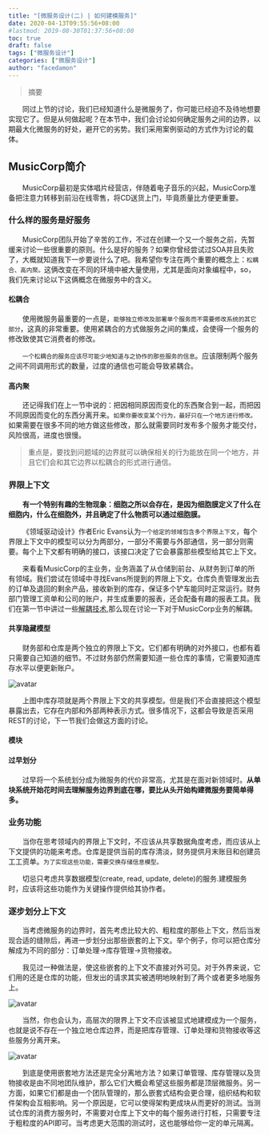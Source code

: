 ```yaml
---
title: "[微服务设计(二) | 如何建模服务]"
date: 2020-04-13T09:55:56+08:00
#lastmod: 2019-08-30T01:37:56+08:00
toc: true
draft: false
tags: ["微服务设计"]
categories: ["微服务设计"]
author: "facedamon"
---
```


> 摘要

&emsp;&emsp;同过上节的讨论，我们已经知道什么是微服务了，你可能已经迫不及待地想要实现它了。但是从何做起呢？在本节中，我们会讨论如何确定服务之间的边界，以期最大化微服务的好处，避开它的劣势。我们采用案例驱动的方式作为讨论的载体。

## MusicCorp简介

&emsp;&emsp;MusicCorp最初是实体唱片经营店，伴随着电子音乐的兴起，MusicCorp准备把注意力转移到前沿在线零售，将CD送货上门，毕竟质量比方便更重要。

### 什么样的服务是好服务

&emsp;&emsp;MusicCorp团队开始了辛苦的工作，不过在创建一个又一个服务之前，先暂缓来讨论一些很重要的原则。什么是好的服务？如果你曾经尝试过SOA并且失败了，大概就知道我下一步要说什么了吧。我希望你专注在两个重要的概念上：`松耦合、高内聚。`这俩改变在不同的环境中被大量使用，尤其是面向对象编程中，so，我们先来讨论以下这俩概念在微服务中的含义。

#### 松耦合

&emsp;&emsp;使用微服务最重要的一点是，`能够独立修改及部署单个服务而不需要修改系统的其它部分`，这真的非常重要。使用紧耦合的方式做服务之间的集成，会使得一个服务的修改致使其它消费者的修改。

&emsp;&emsp;`一个松耦合的服务应该尽可能少地知道与之协作的那些服务的信息`。应该限制两个服务之间不同调用形式的数量，过度的通信也可能会导致紧耦合。

#### 高内聚

&emsp;&emsp;还记得我们在上一节中说的：把因相同原因而变化的东西聚合到一起，而把因不同原因而变化的东西分离开来。`如果你要改变某个行为，最好只在一个地方进行修改。`如果需要在很多不同的地方做这些修改，那么就需要同时发布多个服务才能交付，风险很高，进度也很慢。

> 重点是，要找到问题域的边界就可以确保相关的行为能放在同一个地方，并且它们会和其它边界以松耦合的形式进行通信。

### 界限上下文

&emsp;&emsp;**有一个特别有趣的生物现象：细胞之所以会存在，是因为细胞膜定义了什么在细胞内，什么在细胞外，并且确定了什么物质可以通过细胞膜。**

&emsp;&emsp;《领域驱动设计》作者Eric Evans认为`一个给定的领域包含多个界限上下文`，每个界限上下文中的模型可以分为两部分，一部分不需要与外部通信，另一部分则需要。每个上下文都有明确的接口，该接口决定了它会暴露那些模型给其它上下文。

&emsp;&emsp;来看看MusicCorp的主业务，业务涵盖了从仓储到前台、从财务到订单的所有领域。我们尝试在领域中寻找Evans所提到的界限上下文。仓库负责管理发出去的订单及退回的剩余产品，接收新到的库存，保证多个铲车能同时正常运行。财务部门管理工资单和公司的账户，并生成重要的报表，还会配备有趣的报表工具。我们在第一节中讲过一些[解耦技术](https://facedamon.github.io/post/books/微服务设计/1.-微服务/#分解-解耦-技术),那么现在讨论一下对于MusicCorp业务的解耦。

#### 共享隐藏模型

&emsp;&emsp;财务部和仓库是两个独立的界限上下文。它们都有明确的对外接口，也都有着只需要自己知道的细节。不过财务部仍然需要知道一些仓库的事情，它需要知道库存水平以便更新账户。

![avatar](https://cdn.jsdelivr.net/gh/facedamon/MarkDownPhotos@master/books/micro-design/3-1.jpeg)

&emsp;&emsp;上图中库存项就是两个界限上下文的共享模型。但是我们不会直接把这个模型暴露出去，它存在内部和外部两种表示方式。很多情况下，这都会导致是否采用REST的讨论，下一节我们会做这方面的讨论。

#### 模块

#### 过早划分

&emsp;&emsp;过早将一个系统划分成为微服务的代价非常高，尤其是在面对新领域时。**从单块系统开始花时间去理解服务边界到底在哪，要比从头开始构建微服务要简单得多。**

### 业务功能

&emsp;&emsp;当你在思考领域内的界限上下文时，不应该从共享数据角度考虑，而应该从上下文提供的功能来考虑。仓库是提供当前的库存清淡，财务提供月末账目和创建员工工资单。`为了实现这些功能，需要交换存储信息模型。`

&emsp;&emsp;切忌只考虑共享数据模型(create, read, update, delete)的服务.建模服务时，应该将这些功能作为关键操作提供给其协作者。

### 逐步划分上下文

&emsp;&emsp;当考虑微服务的边界时，首先考虑比较大的、粗粒度的那些上下文，然后当发现合适的缝隙后，再进一步划分出那些嵌套的上下文。举个例子，你可以把仓库分解成为不同的部分：订单处理->库存管理->货物接收。

&emsp;&emsp;我见过一种做法是，使这些嵌套的上下文不直接对外可见。对于外界来说，它们用的还是仓库的功能，但发出的请求其实被透明地映射到了两个或者更多地服务上。

![avatar](https://cdn.jsdelivr.net/gh/facedamon/markdownps2@master/micro-service/epub_907756_11.jpg)

&emsp;&emsp;当然，你也会认为，高层次的限界上下文不应该被显式地建模成为一个服务，也就是说不存在一个独立地仓库边界，而是把库存管理、订单处理和货物接收等这些服务分离开来。

![avatar](https://cdn.jsdelivr.net/gh/facedamon/markdownps2@master/micro-service/epub_907756_12.jpg)

&emsp;&emsp;到底是使用嵌套地方法还是完全分离地方法？如果订单管理、库存管理以及货物接收是由不同地团队维护，那么它们大概会希望这些服务都是顶层微服务。另一方面，如果它们都是由一个团队管理的，那么嵌套式结构会更合理，组织结构和软件架构会互相影响。另一个原因是，它可以使得架构更成块从而更好的测试。当测试仓库的消费方服务时，不需要对仓库上下文中的每个服务进行打桩，只需要专注于粗粒度的API即可。当考虑更大范围的测试时，这也能够给你一定的单元隔离。